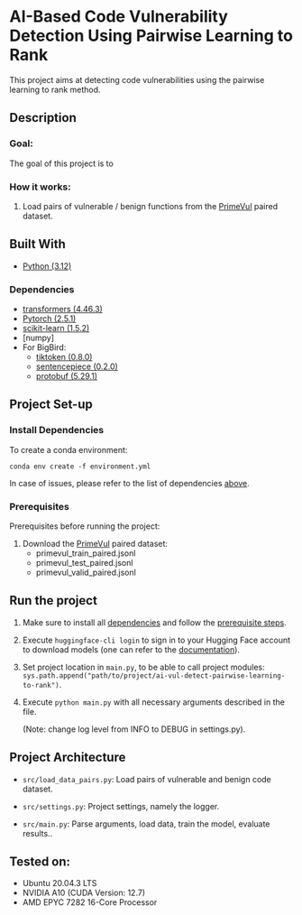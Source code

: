 # AI-Based Code Vulnerability Detection Using Pairwise Learning to Rank

This project aims at detecting code vulnerabilities using the pairwise learning to rank method. 

## Description

### Goal:
The goal of this project is to 



### How it works:

1) Load pairs of vulnerable / benign functions from the [PrimeVul](https://drive.google.com/drive/folders/1cznxGme5o6A_9tT8T47JUh3MPEpRYiKK) paired dataset.



## Built With

- [Python (3.12)](https://www.python.org/)

### Dependencies

<!-- - [llama-cpp-python (0.3.2)](https://pypi.org/project/llama-cpp-python/) -->

<!-- - [langchain-huggingface (0.1.2)](https://python.langchain.com/docs/integrations/providers/huggingface/) -->
<!-- - [langchain_chroma (0.1.4)](https://api.python.langchain.com/en/latest/vectorstores/langchain_chroma.vectorstores.Chroma.html) -->
<!-- - [langchain_text_splitters (0.3.2)](https://api.python.langchain.com/en/latest/text_splitters_api_reference.html) -->

<!-- - [accelerate (1.1.1)](https://pypi.org/project/accelerate/) -->
- [transformers (4.46.3)](https://pypi.org/project/transformers/)
- [Pytorch (2.5.1)](https://pypi.org/project/torch/)
- [scikit-learn (1.5.2)](https://pypi.org/project/scikit-learn/)
- [numpy]
- For BigBird:
    - [tiktoken (0.8.0)](https://pypi.org/project/tiktoken/)
    - [sentencepiece (0.2.0)](https://pypi.org/project/sentencepiece/)
    - [protobuf (5.29.1)](https://protobuf.dev/getting-started/pythontutorial/)
<!-- - [pandas (2.2.3)](https://pandas.pydata.org/) -->
<!-- - [tqm (4.67.1)](https://tqdm.github.io/) -->


## Project Set-up

### Install Dependencies

To create a conda environment:
```console
conda env create -f environment.yml
```

In case of issues, please refer to the list of dependencies [above](#dependencies).

### Prerequisites

Prerequisites before running the project:

1. Download the [PrimeVul](https://drive.google.com/drive/folders/1cznxGme5o6A_9tT8T47JUh3MPEpRYiKK) paired dataset:
    - primevul_train_paired.jsonl
    - primevul_test_paired.jsonl
    - primevul_valid_paired.jsonl

## Run the project

1. Make sure to install all [dependencies](#install-dependencies) and follow the [prerequisite steps](#prerequisites).

2. Execute ```huggingface-cli login``` to sign in to your Hugging Face account to download models (one can refer to the [documentation](https://huggingface.co/docs/huggingface_hub/en/guides/cli)).

3. Set project location in ```main.py```, to be able to call project modules: ```sys.path.append("path/to/project/ai-vul-detect-pairwise-learning-to-rank")```.

4. Execute ```python main.py``` with all necessary arguments described in the file. 

    (Note: change log level from INFO to DEBUG in settings.py).

<!-- 5. Extract generated vulnerable dataset from the ```output/``` folder. -->


## Project Architecture
- ```src/load_data_pairs.py```: Load pairs of vulnerable and benign code dataset.

- ```src/settings.py```: Project settings, namely the logger.

- ```src/main.py```: Parse arguments, load data, train the model, evaluate results..

## Tested on:

- Ubuntu 20.04.3 LTS
- NVIDIA A10 (CUDA Version: 12.7)
- AMD EPYC 7282 16-Core Processor
